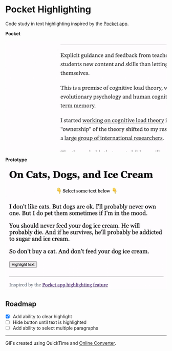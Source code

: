 # Pocket Highlighting

Code study in text highlighting inspired by the [Pocket app](https://help.getpocket.com/article/1144-highlighting-in-pocket).

**Pocket**

![](./pocket-screen-recording.gif)

**Prototype**

![](./prototype-screen-recording.gif)

## Roadmap

- [x] Add ability to clear highlight
- [ ] Hide button until text is highlighted
- [ ] Add ability to select multiple paragraphs

---

GIFs created using QuickTime and [Online Converter](https://www.onlineconverter.com/mov-to-gif).
